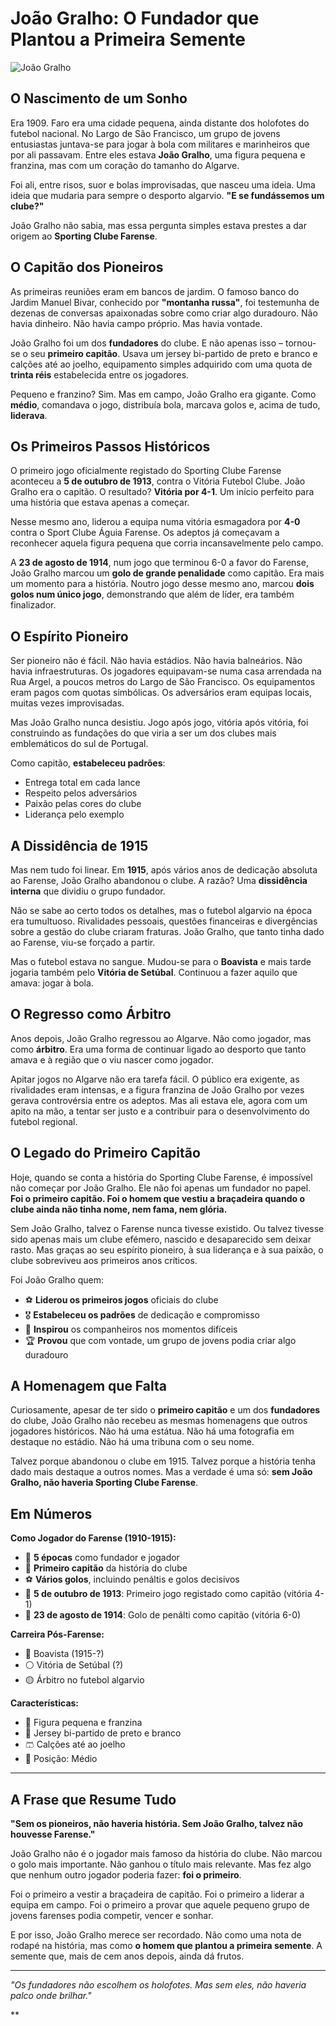 # João Gralho: O Fundador que Plantou a Primeira Semente

![João Gralho](/fotografias/jogadores/joao_gralho.webp)

## O Nascimento de um Sonho

Era 1909. Faro era uma cidade pequena, ainda distante dos holofotes do futebol nacional. No Largo de São Francisco, um grupo de jovens entusiastas juntava-se para jogar à bola com militares e marinheiros que por ali passavam. Entre eles estava **João Gralho**, uma figura pequena e franzina, mas com um coração do tamanho do Algarve.

Foi ali, entre risos, suor e bolas improvisadas, que nasceu uma ideia. Uma ideia que mudaria para sempre o desporto algarvio. **"E se fundássemos um clube?"**

João Gralho não sabia, mas essa pergunta simples estava prestes a dar origem ao **Sporting Clube Farense**.

## O Capitão dos Pioneiros

As primeiras reuniões eram em bancos de jardim. O famoso banco do Jardim Manuel Bivar, conhecido por **"montanha russa"**, foi testemunha de dezenas de conversas apaixonadas sobre como criar algo duradouro. Não havia dinheiro. Não havia campo próprio. Mas havia vontade.

João Gralho foi um dos **fundadores** do clube. E não apenas isso – tornou-se o seu **primeiro capitão**. Usava um jersey bi-partido de preto e branco e calções até ao joelho, equipamento simples adquirido com uma quota de **trinta réis** estabelecida entre os jogadores.

Pequeno e franzino? Sim. Mas em campo, João Gralho era gigante. Como **médio**, comandava o jogo, distribuía bola, marcava golos e, acima de tudo, **liderava**.

## Os Primeiros Passos Históricos

O primeiro jogo oficialmente registado do Sporting Clube Farense aconteceu a **5 de outubro de 1913**, contra o Vitória Futebol Clube. João Gralho era o capitão. O resultado? **Vitória por 4-1**. Um início perfeito para uma história que estava apenas a começar.

Nesse mesmo ano, liderou a equipa numa vitória esmagadora por **4-0** contra o Sport Clube Águia Farense. Os adeptos já começavam a reconhecer aquela figura pequena que corria incansavelmente pelo campo.

A **23 de agosto de 1914**, num jogo que terminou 6-0 a favor do Farense, João Gralho marcou um **golo de grande penalidade** como capitão. Era mais um momento para a história. Noutro jogo desse mesmo ano, marcou **dois golos num único jogo**, demonstrando que além de líder, era também finalizador.

## O Espírito Pioneiro

Ser pioneiro não é fácil. Não havia estádios. Não havia balneários. Não havia infraestruturas. Os jogadores equipavam-se numa casa arrendada na Rua Argel, a poucos metros do Largo de São Francisco. Os equipamentos eram pagos com quotas simbólicas. Os adversários eram equipas locais, muitas vezes improvisadas.

Mas João Gralho nunca desistiu. Jogo após jogo, vitória após vitória, foi construindo as fundações do que viria a ser um dos clubes mais emblemáticos do sul de Portugal.

Como capitão, **estabeleceu padrões**:
- Entrega total em cada lance
- Respeito pelos adversários
- Paixão pelas cores do clube
- Liderança pelo exemplo

## A Dissidência de 1915

Mas nem tudo foi linear. Em **1915**, após vários anos de dedicação absoluta ao Farense, João Gralho abandonou o clube. A razão? Uma **dissidência interna** que dividiu o grupo fundador.

Não se sabe ao certo todos os detalhes, mas o futebol algarvio na época era tumultuoso. Rivalidades pessoais, questões financeiras e divergências sobre a gestão do clube criaram fraturas. João Gralho, que tanto tinha dado ao Farense, viu-se forçado a partir.

Mas o futebol estava no sangue. Mudou-se para o **Boavista** e mais tarde jogaria também pelo **Vitória de Setúbal**. Continuou a fazer aquilo que amava: jogar à bola.

## O Regresso como Árbitro

Anos depois, João Gralho regressou ao Algarve. Não como jogador, mas como **árbitro**. Era uma forma de continuar ligado ao desporto que tanto amava e à região que o viu nascer como jogador.

Apitar jogos no Algarve não era tarefa fácil. O público era exigente, as rivalidades eram intensas, e a figura franzina de João Gralho por vezes gerava controvérsia entre os adeptos. Mas ali estava ele, agora com um apito na mão, a tentar ser justo e a contribuir para o desenvolvimento do futebol regional.

## O Legado do Primeiro Capitão

Hoje, quando se conta a história do Sporting Clube Farense, é impossível não começar por João Gralho. Ele não foi apenas um fundador no papel. **Foi o primeiro capitão. Foi o homem que vestiu a braçadeira quando o clube ainda não tinha nome, nem fama, nem glória.**

Sem João Gralho, talvez o Farense nunca tivesse existido. Ou talvez tivesse sido apenas mais um clube efémero, nascido e desaparecido sem deixar rasto. Mas graças ao seu espírito pioneiro, à sua liderança e à sua paixão, o clube sobreviveu aos primeiros anos críticos.

Foi João Gralho quem:
- ⚽ **Liderou os primeiros jogos** oficiais do clube
- 🎖️ **Estabeleceu os padrões** de dedicação e compromisso
- 💪 **Inspirou** os companheiros nos momentos difíceis
- 🏆 **Provou** que com vontade, um grupo de jovens podia criar algo duradouro

## A Homenagem que Falta

Curiosamente, apesar de ter sido o **primeiro capitão** e um dos **fundadores** do clube, João Gralho não recebeu as mesmas homenagens que outros jogadores históricos. Não há uma estátua. Não há uma fotografia em destaque no estádio. Não há uma tribuna com o seu nome.

Talvez porque abandonou o clube em 1915. Talvez porque a história tenha dado mais destaque a outros nomes. Mas a verdade é uma só: **sem João Gralho, não haveria Sporting Clube Farense**.

## Em Números

**Como Jogador do Farense (1910-1915):**
- 🎽 **5 épocas** como fundador e jogador
- 👑 **Primeiro capitão** da história do clube
- ⚽ **Vários golos**, incluindo penáltis e golos decisivos
- 📅 **5 de outubro de 1913**: Primeiro jogo registado como capitão (vitória 4-1)
- 📅 **23 de agosto de 1914**: Golo de penálti como capitão (vitória 6-0)

**Carreira Pós-Farense:**
- 🔵 Boavista (1915-?)
- ⚪ Vitória de Setúbal (?)
- 🟡 Árbitro no futebol algarvio

**Características:**
- 📏 Figura pequena e franzina
- 👕 Jersey bi-partido de preto e branco
- 🩳 Calções até ao joelho
- 🎯 Posição: Médio

---

## A Frase que Resume Tudo

**"Sem os pioneiros, não haveria história. Sem João Gralho, talvez não houvesse Farense."**

João Gralho não é o jogador mais famoso da história do clube. Não marcou o golo mais importante. Não ganhou o título mais relevante. Mas fez algo que nenhum outro jogador poderia fazer: **foi o primeiro**.

Foi o primeiro a vestir a braçadeira de capitão. Foi o primeiro a liderar a equipa em campo. Foi o primeiro a provar que aquele pequeno grupo de jovens farenses podia competir, vencer e sonhar.

E por isso, João Gralho merece ser recordado. Não como uma nota de rodapé na história, mas como **o homem que plantou a primeira semente**. A semente que, mais de cem anos depois, ainda dá frutos.

---

*"Os fundadores não escolhem os holofotes. Mas sem eles, não haveria palco onde brilhar."*

**